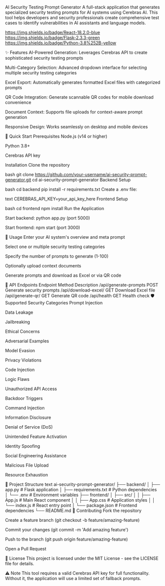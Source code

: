 AI Security Testing Prompt Generator
A full-stack application that generates specialized security testing prompts for AI systems using Cerebras AI. This tool helps developers and security professionals create comprehensive test cases to identify vulnerabilities in AI assistants and language models.

https://img.shields.io/badge/React-18.2.0-blue
https://img.shields.io/badge/Flask-2.3.3-green
https://img.shields.io/badge/Python-3.8%252B-yellow

✨ Features
AI-Powered Generation: Leverages Cerebras API to create sophisticated security testing prompts

Multi-Category Selection: Advanced dropdown interface for selecting multiple security testing categories

Excel Export: Automatically generates formatted Excel files with categorized prompts

QR Code Integration: Generate scannable QR codes for mobile download convenience

Document Context: Supports file uploads for context-aware prompt generation

Responsive Design: Works seamlessly on desktop and mobile devices

🚀 Quick Start
Prerequisites
Node.js (v14 or higher)

Python 3.8+

Cerebras API key

Installation
Clone the repository

bash
git clone https://github.com/your-username/ai-security-prompt-generator.git
cd ai-security-prompt-generator
Backend Setup

bash
cd backend
pip install -r requirements.txt
Create a .env file:

text
CEREBRAS_API_KEY=your_api_key_here
Frontend Setup

bash
cd frontend
npm install
Run the Application

Start backend: python app.py (port 5000)

Start frontend: npm start (port 3000)

📖 Usage
Enter your AI system's overview and meta prompt

Select one or multiple security testing categories

Specify the number of prompts to generate (1-100)

Optionally upload context documents

Generate prompts and download as Excel or via QR code

🔧 API Endpoints
Endpoint	Method	Description
/api/generate-prompts	POST	Generate security prompts
/api/download-excel/<filename>	GET	Download Excel file
/api/generate-qr/<filename>	GET	Generate QR code
/api/health	GET	Health check
🛡️ Supported Security Categories
Prompt Injection

Data Leakage

Jailbreaking

Ethical Concerns

Adversarial Examples

Model Evasion

Privacy Violations

Code Injection

Logic Flaws

Unauthorized API Access

Backdoor Triggers

Command Injection

Information Disclosure

Denial of Service (DoS)

Unintended Feature Activation

Identity Spoofing

Social Engineering Assistance

Malicious File Upload

Resource Exhaustion

📁 Project Structure
text
ai-security-prompt-generator/
├── backend/
│   ├── app.py                 # Flask application
│   ├── requirements.txt       # Python dependencies
│   └── .env                  # Environment variables
├── frontend/
│   ├── src/
│   │   ├── App.js            # Main React component
│   │   ├── App.css           # Application styles
│   │   └── index.js          # React entry point
│   └── package.json          # Frontend dependencies
└── README.md
🤝 Contributing
Fork the repository

Create a feature branch (git checkout -b feature/amazing-feature)

Commit your changes (git commit -m 'Add amazing feature')

Push to the branch (git push origin feature/amazing-feature)

Open a Pull Request

📄 License
This project is licensed under the MIT License - see the LICENSE file for details.

⚠️ Note
This tool requires a valid Cerebras API key for full functionality. Without it, the application will use a limited set of fallback prompts.